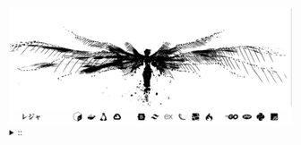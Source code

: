 <img src="./banner.png">
<details><summary> :: </summary>
<!--START_SECTION:waka-->

```
From: 09 August 2024 - To: 09 August 2025

Total Time: 1,710 hrs 7 mins

Python                     415 hrs 41 mins //////-------------------   22.50 %
PHP                        365 hrs 8 mins  /////--------------------   19.77 %
Markdown                   219 hrs 42 mins ///----------------------   11.89 %
Other                      137 hrs 4 mins  //-----------------------   07.42 %
```

<!--END_SECTION:waka-->
</details>
